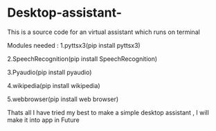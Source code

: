 # Desktop-assistant-
This is a source code for an virtual assistant which runs on terminal 


Modules needed :
1.pyttsx3(pip install pyttsx3)

2.SpeechRecognition(pip install SpeechRecognition)

3.Pyaudio(pip install pyaudio)

4.wikipedia(pip install wikipedia)

5.webbrowser(pip install web browser)
   
   
   
Thats all I have tried my best to make a simple desktop assistant , I will make it into app in Future
